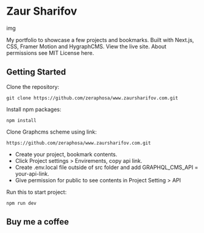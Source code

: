 # Zaur Sharifov

img

My portfolio to showcase a few projects and bookmarks. Built with Next.js, CSS, Framer Motion and HygraphCMS. View the live site. About permissions see MIT License here.

## Getting Started

Clone the repository:

```
git clone https://github.com/zeraphosa/www.zaursharifov.com.git
```

Install npm packages:

```
npm install
```

Clone Graphcms scheme using link:
```
https://github.com/zeraphosa/www.zaursharifov.com.git
```

- Create your project, bookmark contents.
- Click Project settings > Envirements, copy api link.
- Create .env.local file outside of src folder and add GRAPHQL_CMS_API = your-api-link.
- Give permission for public to see contents in Project Setting > API

Run this to start project:
```
npm run dev
```

## Buy me a coffee